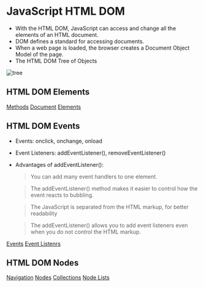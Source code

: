 # JavaScript HTML DOM

* With the HTML DOM, JavaScript can access and change all the elements of an HTML document. 
* DOM defines a standard for accessing documents.
* When a web page is loaded, the browser creates a Document Object Model of the page.
* The HTML DOM Tree of Objects 

![tree](https://www.w3schools.com/js/pic_htmltree.gif)

## HTML DOM Elements

[Methods](https://www.w3schools.com/js/js_htmldom_methods.asp)
[Document](https://www.w3schools.com/js/js_htmldom_document.asp)
[Elements](https://www.w3schools.com/js/js_htmldom_elements.asp)

## HTML DOM Events

* Events: onclick, onchange, onload
* Event Listeners: addEventListener(), removeEventListener()
* Advantages of addEventListener():
    > You can add many event handlers to one element.

    > The addEventListener() method makes it easier to control how the event reacts to bubbling.

    > The JavaScript is separated from the HTML markup, for better readability 
    
    > The addEventListener() allows you to add event listeners even when you do not control the HTML markup.

[Events](https://www.w3schools.com/js/js_htmldom_events.asp)
[Event Listenrs](https://www.w3schools.com/js/js_htmldom_eventlistener.asp)

## HTML DOM Nodes

[Navigation](https://www.w3schools.com/js/js_htmldom_navigation.asp)
[Nodes](https://www.w3schools.com/js/js_htmldom_nodes.asp)
[Collections](https://www.w3schools.com/js/js_htmldom_collections.asp)
[Node Lists](https://www.w3schools.com/js/js_htmldom_nodelist.asp)
